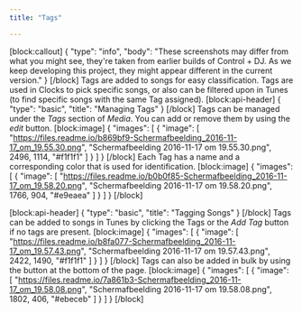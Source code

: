 ```yaml
---
title: "Tags"

---
```

[block:callout]
{
  "type": "info",
  "body": "These screenshots may differ from what you might see, they're taken from earlier builds of Control + DJ. As we keep developing this project, they might appear different in the current version."
}
[/block]
Tags are added to songs for easy classification. Tags are used in Clocks to pick specific songs, or also can be filtered upon in Tunes (to find specific songs with the same Tag assigned).
[block:api-header]
{
  "type": "basic",
  "title": "Managing Tags"
}
[/block]
Tags can be managed under the *Tags* section of *Media*. You can add or remove them by using the *edit* button.
[block:image]
{
  "images": [
    {
      "image": [
        "https://files.readme.io/b869bf9-Schermafbeelding_2016-11-17_om_19.55.30.png",
        "Schermafbeelding 2016-11-17 om 19.55.30.png",
        2496,
        1114,
        "#f1f1f1"
      ]
    }
  ]
}
[/block]
Each Tag has a name and a corresponding color that is used for identification.
[block:image]
{
  "images": [
    {
      "image": [
        "https://files.readme.io/b0b0f85-Schermafbeelding_2016-11-17_om_19.58.20.png",
        "Schermafbeelding 2016-11-17 om 19.58.20.png",
        1766,
        904,
        "#e9eaea"
      ]
    }
  ]
}
[/block]

[block:api-header]
{
  "type": "basic",
  "title": "Tagging Songs"
}
[/block]
Tags can be added to songs in Tunes by clicking the Tags or the *Add Tag* button if no tags are present.
[block:image]
{
  "images": [
    {
      "image": [
        "https://files.readme.io/b8fa077-Schermafbeelding_2016-11-17_om_19.57.43.png",
        "Schermafbeelding 2016-11-17 om 19.57.43.png",
        2422,
        1490,
        "#f1f1f1"
      ]
    }
  ]
}
[/block]
Tags can also be added in bulk by using the button at the bottom of the page.
[block:image]
{
  "images": [
    {
      "image": [
        "https://files.readme.io/7a861b3-Schermafbeelding_2016-11-17_om_19.58.08.png",
        "Schermafbeelding 2016-11-17 om 19.58.08.png",
        1802,
        406,
        "#ebeceb"
      ]
    }
  ]
}
[/block]